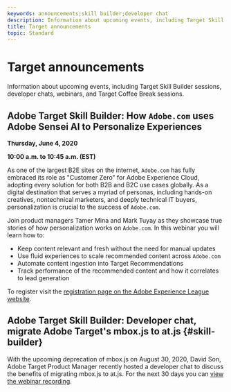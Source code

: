 ```yaml
---
keywords: announcements;skill builder;developer chat
description: Information about upcoming events, including Target Skill Builder sessions, developer chats, webinars, and Target Coffee Break sessions.
title: Target announcements
topic: Standard 
---
```


# Target announcements

Information about upcoming events, including Target Skill Builder sessions, developer chats, webinars, and Target Coffee Break sessions.

## Adobe Target Skill Builder: How `Adobe.com` uses Adobe Sensei AI to Personalize Experiences

**Thursday, June 4, 2020**

**10:00 a.m. to 10:45 a.m. (EST)**

As one of the largest B2E sites on the internet, `Adobe.com` has fully embraced its role as "Customer Zero" for Adobe Experience Cloud, adopting every solution for both B2B and B2C use cases globally. As a digital destination that serves a myriad of personas, including hands-on creatives, nontechnical marketers, and deeply technical IT buyers, personalization is crucial to the success of `Adobe.com`.

Join product managers Tamer Mina and Mark Tuyay as they showcase true stories of how personalization works on `Adobe.com`. In this webinar you will learn how to:

* Keep content relevant and fresh without the need for manual updates
* Use fluid experiences to scale recommended content across `Adobe.com`
* Automate content ingestion into Target Recommendations
* Track performance of the recommended content and how it correlates to lead generation

To register visit the [registration page on the Adobe Experience League website](https://atskillbuilder-senseiai.experienceleague.adobeevents.com/).

## Adobe Target Skill Builder: Developer chat, migrate Adobe Target's mbox.js to at.js {#skill-builder}

With the upcoming deprecation of mbox.js on August 30, 2020, David Son, Adobe Target Product Manager recently hosted a developer chat to discuss the benefits of migrating mbox.js to at.js. For the next 30 days you can [view the webinar recording](https://seminars.adobeconnect.com/ptdo6mfo6qn6/?proto=true).